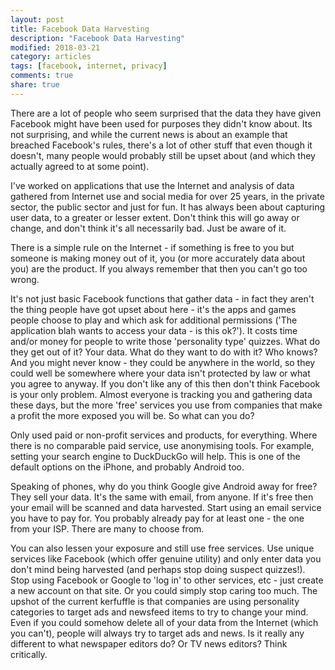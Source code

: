 ```yaml
---
layout: post
title: Facebook Data Harvesting
description: "Facebook Data Harvesting"
modified: 2018-03-21
category: articles
tags: [facebook, internet, privacy]
comments: true
share: true
---
```


There are a lot of people who seem surprised that the data they have given Facebook might have been used for purposes they
didn't know about. Its not surprising, and while the current news is about an example that breached Facebook's rules, there's
a lot of other stuff that even though it doesn't, many people would probably still be upset about (and which they actually
agreed to at some point).

I've worked on applications that use the Internet and analysis of data gathered from Internet use and social media
for over 25 years, in the private sector, the public sector and just for fun. It has always been about capturing user
data, to a greater or lesser extent. Don't think this will go away or change, and don't think it's all necessarily bad.
Just be aware of it.

There is a simple rule on the Internet - if something is free to you but someone is making money out of it, you (or more
accurately data about you) are the product. If you always remember that then you can't go too wrong.

It's not just basic Facebook functions that gather data - in fact they aren't the thing people have got upset about here - it's the apps and games people choose to play and which ask for additional permissions ('The application blah wants to
access your data - is this ok?'). It costs time and/or money for people to write those 'personality type' quizzes. What
do they get out of it? Your data. What do they want to do with it? Who knows? And you might never know - they could be
anywhere in the world, so they could well be somewhere where your data isn't protected by law or what you agree to anyway.
If you don't like any of this then don't think Facebook is your only problem. Almost everyone is tracking you and
gathering data these days, but the more 'free' services you use from companies that make a profit the more exposed you
will be. So what can you do?

Only used paid or non-profit services and products, for everything. Where there is no comparable paid service, use
anonymising tools. For example, setting your search engine to DuckDuckGo will help. This is one of the default options
on the iPhone, and probably Android too.

Speaking of phones, why do you think Google give Android away for free? They sell your data. It's the same with email,
from anyone. If it's free then your email will be scanned and data harvested. Start using an email service you have
to pay for. You probably already pay for at least one - the one from your ISP. There are many to choose from.

You can also lessen your exposure and still use free services. Use unique services like Facebook (which offer
genuine utility) and only enter data you don't mind being harvested (and perhaps stop doing suspect quizzes!).
Stop using Facebook or Google to 'log in' to other services, etc - just create a new account on that site.
Or you could simply stop caring too much. The upshot of the current kerfuffle is that companies are using
personality categories to target ads and newsfeed items to try to change your mind. Even if you could somehow
delete all of your data from the Internet (which you can't), people will always try to target ads and news. Is
it really any different to what newspaper editors do? Or TV news editors? Think critically.
